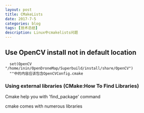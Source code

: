 ```yaml
---
layout: post
title: CMakeLists
date: 2017-7-5
categories: blog
tags: [技术总结]
description: Linux中cmakelists问题
---
```


## Use OpenCV install not in default location
```
  set(OpenCV "/home/inin/OpenDroneMap/Superbuild/install/share/OpenCV")
  ""中的内容应该包含OpenCVConfig.cmake
```

### Using external libraries (CMake:How To Find Libraries)

Cmake help you with 'find_package' command

cmake comes with numerous libraries

